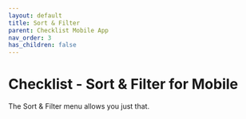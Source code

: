 ```yaml
---
layout: default
title: Sort & Filter
parent: Checklist Mobile App
nav_order: 3
has_children: false
---
```


# Checklist - Sort & Filter for Mobile

The Sort & Filter menu allows you just that.
